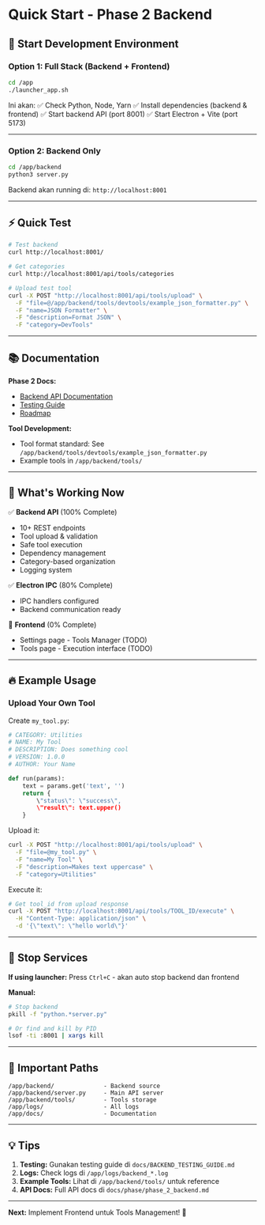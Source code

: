 # Quick Start - Phase 2 Backend

## 🚀 Start Development Environment

### Option 1: Full Stack (Backend + Frontend)

```bash
cd /app
./launcher_app.sh
```

Ini akan:
✅ Check Python, Node, Yarn
✅ Install dependencies (backend & frontend)
✅ Start backend API (port 8001)
✅ Start Electron + Vite (port 5173)

---

### Option 2: Backend Only

```bash
cd /app/backend
python3 server.py
```

Backend akan running di: `http://localhost:8001`

---

## ⚡ Quick Test

```bash
# Test backend
curl http://localhost:8001/

# Get categories
curl http://localhost:8001/api/tools/categories

# Upload test tool
curl -X POST "http://localhost:8001/api/tools/upload" \
  -F "file=@/app/backend/tools/devtools/example_json_formatter.py" \
  -F "name=JSON Formatter" \
  -F "description=Format JSON" \
  -F "category=DevTools"
```

---

## 📚 Documentation

**Phase 2 Docs:**
- [Backend API Documentation](/app/docs/phase/phase_2_backend.md)
- [Testing Guide](/app/docs/BACKEND_TESTING_GUIDE.md)
- [Roadmap](/app/docs/phase/phase_2_roadmap.md)

**Tool Development:**
- Tool format standard: See `/app/backend/tools/devtools/example_json_formatter.py`
- Example tools in `/app/backend/tools/`

---

## 🎯 What's Working Now

✅ **Backend API** (100% Complete)
- 10+ REST endpoints
- Tool upload & validation
- Safe tool execution
- Dependency management
- Category-based organization
- Logging system

✅ **Electron IPC** (80% Complete)
- IPC handlers configured
- Backend communication ready

🚧 **Frontend** (0% Complete)
- Settings page - Tools Manager (TODO)
- Tools page - Execution interface (TODO)

---

## 🔥 Example Usage

### Upload Your Own Tool

Create `my_tool.py`:
```python
# CATEGORY: Utilities
# NAME: My Tool
# DESCRIPTION: Does something cool
# VERSION: 1.0.0
# AUTHOR: Your Name

def run(params):
    text = params.get('text', '')
    return {
        \"status\": \"success\",
        \"result\": text.upper()
    }
```

Upload it:
```bash
curl -X POST "http://localhost:8001/api/tools/upload" \
  -F "file=@my_tool.py" \
  -F "name=My Tool" \
  -F "description=Makes text uppercase" \
  -F "category=Utilities"
```

Execute it:
```bash
# Get tool_id from upload response
curl -X POST "http://localhost:8001/api/tools/TOOL_ID/execute" \
  -H "Content-Type: application/json" \
  -d '{\"text\": \"hello world\"}'
```

---

## 🛑 Stop Services

**If using launcher:**
Press `Ctrl+C` - akan auto stop backend dan frontend

**Manual:**
```bash
# Stop backend
pkill -f "python.*server.py"

# Or find and kill by PID
lsof -ti :8001 | xargs kill
```

---

## 📍 Important Paths

```
/app/backend/              - Backend source
/app/backend/server.py     - Main API server
/app/backend/tools/        - Tools storage
/app/logs/                 - All logs
/app/docs/                 - Documentation
```

---

## 💡 Tips

1. **Testing:** Gunakan testing guide di `docs/BACKEND_TESTING_GUIDE.md`
2. **Logs:** Check logs di `/app/logs/backend_*.log`
3. **Example Tools:** Lihat di `/app/backend/tools/` untuk reference
4. **API Docs:** Full API docs di `docs/phase/phase_2_backend.md`

---

**Next:** Implement Frontend untuk Tools Management! 🎨
